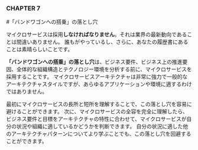 ### CHAPTER 7

#「バンドワゴンへの搭乗」の落とし穴

マイクロサービスは採用**しなければなりません**。それは業界の最新動向であることは間違いありません。
誰もがやっているし、さらに、あなたの履歴書にあることは素晴らしいことです。

**「バンドワゴンへの搭乗」の落とし穴**は、ビジネス要件、ビジネス上の推進要因、全体的な組織構造とテクノロジー環境を分析する前に、マイクロサービスを採用することです。
マイクロサービスアーキテクチャは非常に強力で一般的なアーキテクチャスタイルですが、あらゆるアプリケーションや環境に適するわけではありません。

最初にマイクロサービスの長所と短所を理解することで、この落とし穴を容易に避けることができます。
次に、マイクロサービスの全容を完全に理解したら、ビジネス要件と目標をアーキテクチャの特性に合わせて、マイクロサービスが自分の状況や組織に適しているかどうかを判断できます。
自分の状況に適した他のアーキテクチャパターンについてより学ぶことでも、この落とし穴を回避することができます。
